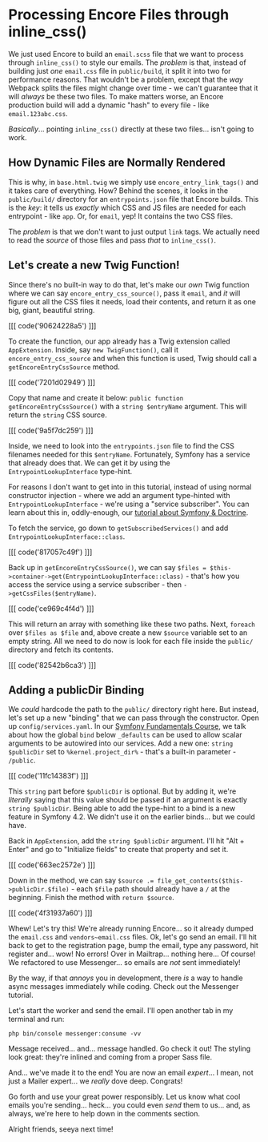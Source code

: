 # Processing Encore Files through inline_css()

We just used Encore to build an `email.scss` file that we want to process through
`inline_css()` to style our emails. The *problem* is that, instead of building
just *one* `email.css` file in `public/build`, it split it into two for performance
reasons. That wouldn't be a problem, except that the *way* Webpack splits the files
might change over time - we can't guarantee that it will *always* be these two files.
To make matters worse, an Encore production build will add a dynamic "hash" to
every file - like `email.123abc.css`.

*Basically*... pointing `inline_css()` directly at these two files... isn't going
to work.

## How Dynamic Files are Normally Rendered

This is why, in `base.html.twig` we simply use `encore_entry_link_tags()`
and it takes care of everything. How? Behind the scenes, it looks in the
`public/build/` directory for an `entrypoints.json` file that Encore builds.
This is the *key*: it tells us *exactly* which CSS and JS files are needed
for each entrypoint - like `app`. Or, for `email`, yep! It contains the two CSS
files.

The *problem* is that we don't want to just output `link` tags. We actually need
to read the *source* of those files and pass *that* to `inline_css()`.

## Let's create a new Twig Function!

Since there's no built-in way to do that, let's make our *own* Twig function
where we can say `encore_entry_css_source()`, pass it `email`, and *it* will figure
out all the CSS files it needs, load their contents, and return it as one big,
giant, beautiful string.

[[[ code('90624228a5') ]]]

To create the function, our app already has a Twig extension called `AppExtension`.
Inside, say `new TwigFunction()`, call it `encore_entry_css_source` and when
this function is used, Twig should call a `getEncoreEntryCssSource` method. 

[[[ code('7201d02949') ]]]

Copy that name and create it below: `public function getEncoreEntryCssSource()` with
a `string $entryName` argument. This will return the `string` CSS source.

[[[ code('9a5f7dc259') ]]]

Inside, we need to look into the `entrypoints.json` file to find the CSS filenames
needed for this `$entryName`. Fortunately, Symfony has a service that already
does that. We can get it by using the `EntrypointLookupInterface` type-hint.

For reasons I don't want to get into in this tutorial, instead of using normal
constructor injection - where we add an argument type-hinted with
`EntrypointLookupInterface` - we're using a "service subscriber". You can learn
about this in, oddly-enough, our
[tutorial about Symfony & Doctrine](https://symfonycasts.com/screencast/symfony-doctrine/service-subscriber).

To fetch the service, go down to `getSubscribedServices()` and add
`EntrypointLookupInterface::class`. 

[[[ code('817057c49f') ]]]

Back up in `getEncoreEntryCssSource()`, we can say 
`$files = $this->container->get(EntrypointLookupInterface::class)` -
that's how you access the service using a service subscriber - then
`->getCssFiles($entryName)`.

[[[ code('ce969c4f4d') ]]]

This will return an array with something like these two paths. Next, `foreach`
over `$files as $file` and, above create a new `$source` variable set to an empty
string. All we need to do now is look for each file inside the `public/` directory
and fetch its contents.

[[[ code('82542b6ca3') ]]]

## Adding a publicDir Binding

We *could* hardcode the path to the `public/` directory right here. But instead,
let's set up a new "binding" that we can pass through the constructor. Open up
`config/services.yaml`. In our
[Symfony Fundamentals Course](https://symfonycasts.com/screencast/symfony-fundamentals/services-config-bind),
we talk about how the global `bind` below `_defaults` can be used to allow
scalar arguments to be autowired into our services. Add a new one:
`string $publicDir` set to `%kernel.project_dir%` - that's a built-in parameter -
`/public`.

[[[ code('11fc14383f') ]]]

This `string` part before `$publicDir` is optional. But by adding it, we're
*literally* saying that this value should be passed if an argument is exactly
`string $publicDir`. Being able to add the type-hint to a bind is a new
feature in Symfony 4.2. We didn't use it on the earlier binds... but we could have.

Back in `AppExtension`, add the `string $publicDir` argument. I'll hit
"Alt + Enter" and go to "Initialize fields" to create that property and set it.

[[[ code('663ec2572e') ]]]

Down in the method, we can say
`$source .= file_get_contents($this->publicDir.$file)` - each `$file` path should
already have a `/` at the beginning. Finish the method with `return $source`.

[[[ code('4f31937a60') ]]]

Whew! Let's try this! We're already running Encore... so it already dumped the
`email.css` and `vendors~email.css` files. Ok, let's go send an email. I'll hit
back to get to the registration page, bump the email, type any password, hit
register and... wow! No errors! Over in Mailtrap... nothing here... Of course!
We refactored to use Messenger... so emails are *not* sent immediately!

By the way, if that *annoys* you in development, there *is* a way to handle
async messages immediately while coding. Check out the Messenger tutorial.

Let's start the worker and send the email. I'll open another tab in my terminal
and run:

```terminal
php bin/console messenger:consume -vv
```

Message received... and... message handled. Go check it out! The styling look great:
they're inlined and coming from a proper Sass file.

And... we've made it to the end! You are now an email *expert*... I mean, not
just a Mailer expert... we *really* dove deep. Congrats!

Go forth and use your great power responsibly. Let us know what cool emails you're
sending... heck... you could even *send* them to us... and, as always, we're here
to help down in the comments section.

Alright friends, seeya next time!
